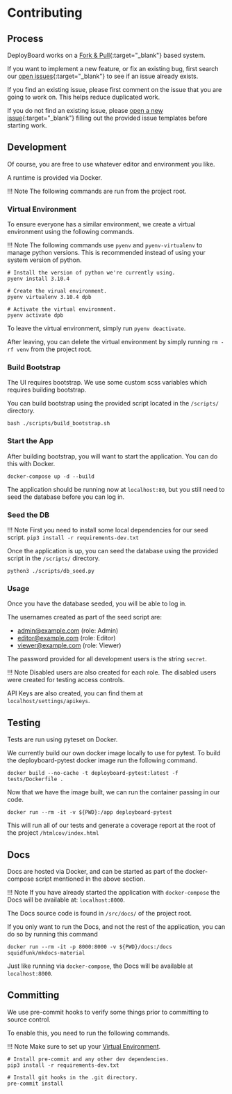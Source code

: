# Contributing

## Process

DeployBoard works on a [Fork & Pull](https://reflectoring.io/github-fork-and-pull/){:target="_blank"} based system.

If you want to implement a new feature, or fix an existing bug, first search our [open issues](https://github.com/DeployBoard/deployboard/issues){:target="_blank"} to see if an issue already exists.

If you find an existing issue, please first comment on the issue that you are going to work on. This helps reduce duplicated work.

If you do not find an existing issue, please [open a new issue](https://github.com/DeployBoard/deployboard/issues/new/choose){:target="_blank"} filling out the provided issue templates before starting work.

## Development

Of course, you are free to use whatever editor and environment you like.

A runtime is provided via Docker.

!!! Note
    The following commands are run from the project root.

### Virtual Environment

To ensure everyone has a similar environment, we create a virtual environment using the following commands.

!!! Note
    The following commands use `pyenv` and `pyenv-virtualenv` to manage python versions. This is recommended instead of using your system version of python.

```
# Install the version of python we're currently using.
pyenv install 3.10.4

# Create the virual environment.
pyenv virtualenv 3.10.4 dpb

# Activate the virtual environment.
pyenv activate dpb
```

To leave the virtual environment, simply run `pyenv deactivate`.

After leaving, you can delete the virtual environment by simply running `rm -rf venv` from the project root.

### Build Bootstrap

The UI requires bootstrap. We use some custom scss variables which requires building bootstrap.

You can build bootstrap using the provided script located in the `/scripts/` directory.

```
bash ./scripts/build_bootstrap.sh
```

### Start the App

After building bootstrap, you will want to start the application. You can do this with Docker.

```
docker-compose up -d --build
```

The application should be running now at `localhost:80`, but you still need to seed the database before you can log in.

### Seed the DB

!!! Note
    First you need to install some local dependencies for our seed script.
    ```
    pip3 install -r requirements-dev.txt
    ```

Once the application is up, you can seed the database using the provided script in the `/scripts/` directory.

```
python3 ./scripts/db_seed.py
```

### Usage

Once you have the database seeded, you will be able to log in.

The usernames created as part of the seed script are:

- admin@example.com (role: Admin)
- editor@example.com (role: Editor)
- viewer@example.com (role: Viewer)

The password provided for all development users is the string `secret`.

!!! Note
    Disabled users are also created for each role. The disabled users were created for testing access controls.

API Keys are also created, you can find them at `localhost/settings/apikeys`.

## Testing

Tests are run using pyteset on Docker.

We currently build our own docker image locally to use for pytest. To build the deployboard-pytest docker image run the following command.

```
docker build --no-cache -t deployboard-pytest:latest -f tests/Dockerfile .
```

Now that we have the image built, we can run the container passing in our code.

```
docker run --rm -it -v ${PWD}:/app deployboard-pytest
```

This will run all of our tests and generate a coverage report at the root of the project `/htmlcov/index.html`

## Docs

Docs are hosted via Docker, and can be started as part of the docker-compose script mentioned in the above section.

!!! Note
    If you have already started the application with `docker-compose` the Docs will be available at: `localhost:8000`.

The Docs source code is found in `/src/docs/` of the project root.

If you only want to run the Docs, and not the rest of the application, you can do so by running this command

```
docker run --rm -it -p 8000:8000 -v ${PWD}/docs:/docs squidfunk/mkdocs-material
```

Just like running via `docker-compose`, the Docs will be available at `localhost:8000`.

## Committing

We use pre-commit hooks to verify some things prior to committing to source control.

To enable this, you need to run the following commands.

!!! Note
    Make sure to set up your [Virtual Environment](contributing.md#virtual-environment).

```
# Install pre-commit and any other dev dependencies.
pip3 install -r requirements-dev.txt

# Install git hooks in the .git directory.
pre-commit install
```
